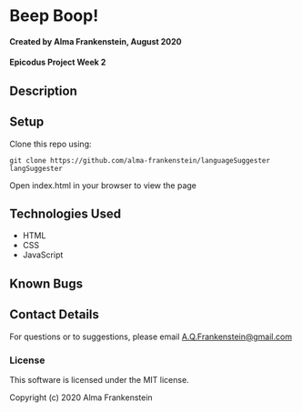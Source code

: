 # Beep Boop!

#### Created by Alma Frankenstein, August 2020
#### Epicodus Project Week 2

## Description


## Setup

Clone this repo using:

```git clone https://github.com/alma-frankenstein/languageSuggester langSuggester```

Open index.html in your browser to view the page

## Technologies Used

* HTML
* CSS
* JavaScript

## Known Bugs

## Contact Details

For questions or to suggestions, please email A.Q.Frankenstein@gmail.com

### License

This software is licensed under the MIT license.

Copyright (c) 2020 Alma Frankenstein